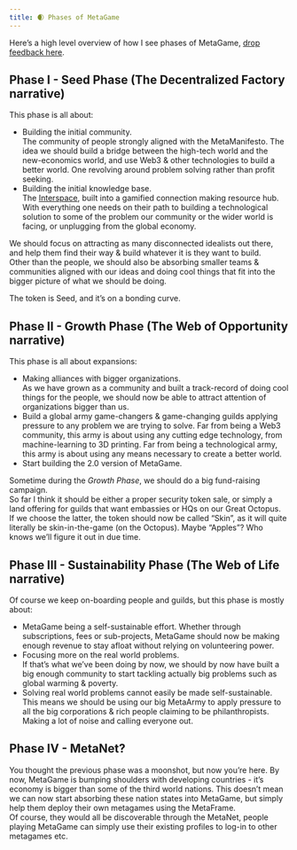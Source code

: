 ```yaml
---
title: 🌒 Phases of MetaGame
---
```


Here’s a high level overview of how I see phases of MetaGame, [drop feedback here](https://forum.metagame.wtf/t/phases-of-metagame/147).

## **Phase I - Seed Phase** (The Decentralized Factory narrative)

This phase is all about:

- Building the initial community.  
    The community of people strongly aligned with the MetaManifesto. The idea we should build a bridge between the high-tech world and the new-economics world, and use Web3 & other technologies to build a better world. One revolving around problem solving rather than profit seeking.
- Building the initial knowledge base.  
    The [Interspace](http://interspace.metagame.wtf/), built into a gamified connection making resource hub. With everything one needs on their path to building a technological solution to some of the problem our community or the wider world is facing, or unplugging from the global economy.

We should focus on attracting as many disconnected idealists out there, and help them find their way & build whatever it is they want to build.  
Other than the people, we should also be absorbing smaller teams & communities aligned with our ideas and doing cool things that fit into the bigger picture of what we should be doing.

The token is Seed, and it’s on a bonding curve.

## **Phase II - Growth Phase** (The Web of Opportunity narrative)

This phase is all about expansions:

- Making alliances with bigger organizations.  
    As we have grown as a community and built a track-record of doing cool things for the people, we should now be able to attract attention of organizations bigger than us.
- Build a global army game-changers & game-changing guilds applying pressure to any problem we are trying to solve. Far from being a Web3 community, this army is about using any cutting edge technology, from machine-learning to 3D printing. Far from being a technological army, this army is about using any means necessary to create a better world.
- Start building the 2.0 version of MetaGame.

Sometime during the _Growth Phase_, we should do a big fund-raising campaign.  
So far I think it should be either a proper security token sale, or simply a land offering for guilds that want embassies or HQs on our Great Octopus.  
If we choose the latter, the token should now be called “Skin”, as it will quite literally be skin-in-the-game (on the Octopus). Maybe “Apples”? Who knows we’ll figure it out in due time.

## **Phase III - Sustainability Phase** (The Web of Life narrative)

Of course we keep on-boarding people and guilds, but this phase is mostly about:

- MetaGame being a self-sustainable effort. Whether through subscriptions, fees or sub-projects, MetaGame should now be making enough revenue to stay afloat without relying on volunteering power.
- Focusing more on the real world problems.  
    If that’s what we’ve been doing by now, we should by now have built a big enough community to start tackling actually big problems such as global warming & poverty.
- Solving real world problems cannot easily be made self-sustainable.  
    This means we should be using our big MetaArmy to apply pressure to all the big corporations & rich people claiming to be philanthropists.  
    Making a lot of noise and calling everyone out.

## **Phase IV - MetaNet?**

You thought the previous phase was a moonshot, but now you’re here. By now, MetaGame is bumping shoulders with developing countries - it’s economy is bigger than some of the third world nations. This doesn’t mean we can now start absorbing these nation states into MetaGame, but simply help them deploy their own metagames using the MetaFrame.  
Of course, they would all be discoverable through the MetaNet, people playing MetaGame can simply use their existing profiles to log-in to other metagames etc.
